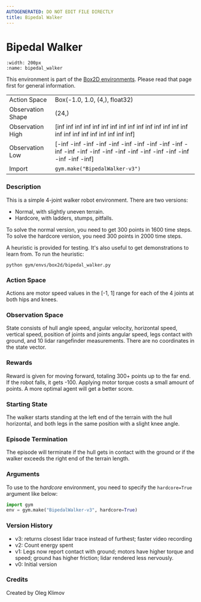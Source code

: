 ```yaml
---
AUTOGENERATED: DO NOT EDIT FILE DIRECTLY
title: Bipedal Walker
---
```


# Bipedal Walker

```{figure} ../../static/videos/box2d/bipedal_walker.gif 
:width: 200px
:name: bipedal_walker
```

This environment is part of the <a href='..'>Box2D environments</a>. Please read that page first for general information.

|   |   |
|---|---|
| Action Space | Box(-1.0, 1.0, (4,), float32) |
| Observation Shape | (24,) |
| Observation High | [inf inf inf inf inf inf inf inf inf inf inf inf inf inf inf inf inf inf  inf inf inf inf inf inf] |
| Observation Low | [-inf -inf -inf -inf -inf -inf -inf -inf -inf -inf -inf -inf -inf -inf  -inf -inf -inf -inf -inf -inf -inf -inf -inf -inf] |
| Import | `gym.make("BipedalWalker-v3")` | 


### Description
This is a simple 4-joint walker robot environment.
There are two versions:
- Normal, with slightly uneven terrain.
- Hardcore, with ladders, stumps, pitfalls.

To solve the normal version, you need to get 300 points in 1600 time steps.
To solve the hardcore version, you need 300 points in 2000 time steps.

A heuristic is provided for testing. It's also useful to get demonstrations
to learn from. To run the heuristic:
```
python gym/envs/box2d/bipedal_walker.py
```

### Action Space
Actions are motor speed values in the [-1, 1] range for each of the
4 joints at both hips and knees.

### Observation Space
State consists of hull angle speed, angular velocity, horizontal speed,
vertical speed, position of joints and joints angular speed, legs contact
with ground, and 10 lidar rangefinder measurements. There are no coordinates
in the state vector.

### Rewards
Reward is given for moving forward, totaling 300+ points up to the far end.
If the robot falls, it gets -100. Applying motor torque costs a small
amount of points. A more optimal agent will get a better score.

### Starting State
The walker starts standing at the left end of the terrain with the hull
horizontal, and both legs in the same position with a slight knee angle.

### Episode Termination
The episode will terminate if the hull gets in contact with the ground or
if the walker exceeds the right end of the terrain length.

### Arguments
To use to the _hardcore_ environment, you need to specify the
`hardcore=True` argument like below:
```python
import gym
env = gym.make("BipedalWalker-v3", hardcore=True)
```

### Version History
- v3: returns closest lidar trace instead of furthest;
    faster video recording
- v2: Count energy spent
- v1: Legs now report contact with ground; motors have higher torque and
    speed; ground has higher friction; lidar rendered less nervously.
- v0: Initial version


<!-- ### References -->

### Credits
Created by Oleg Klimov
